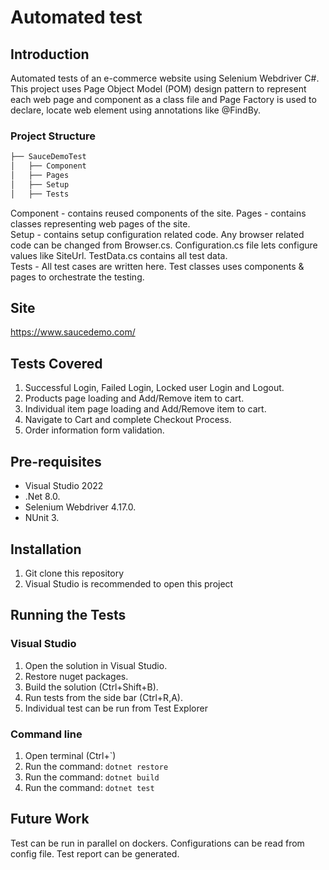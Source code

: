 ﻿
# Automated test
## Introduction
Automated tests of an e-commerce website using Selenium Webdriver C#.
This project uses Page Object Model (POM) design pattern to represent each web page and component as a class file and Page Factory is used to declare, locate web element using annotations like @FindBy.

### Project Structure
```bash
├── SauceDemoTest
│   ├── Component
│   ├── Pages
│   ├── Setup
│   ├── Tests
```
Component - contains reused components of the site. 
Pages - contains classes representing web pages of the site.  
Setup - contains setup configuration related code. Any browser related code can be changed from Browser.cs. Configuration.cs file lets configure values like SiteUrl. TestData.cs contains all test data.   
Tests -  All test cases are written here. Test classes uses components & pages to orchestrate the testing.

## Site
https://www.saucedemo.com/

## Tests Covered
1. Successful Login, Failed Login, Locked user Login and Logout.
2. Products page loading and Add/Remove item to cart.
3. Individual item page loading and Add/Remove item to cart.
4. Navigate to Cart and complete Checkout Process.
5. Order information form validation.

## Pre-requisites
- Visual Studio 2022
- .Net 8.0.
- Selenium Webdriver 4.17.0.
- NUnit 3.

## Installation
1. Git clone this repository
2. Visual Studio is recommended to open this project

## Running the Tests

### Visual Studio
1. Open the solution in Visual Studio.
2. Restore nuget packages.
3. Build the solution (Ctrl+Shift+B).
4. Run tests from the side bar (Ctrl+R,A).
5. Individual test can be run from Test Explorer

### Command line
1. Open terminal (Ctrl+`)
2. Run the command: `dotnet restore`
3. Run the command: `dotnet build`
4. Run the command: `dotnet test`

## Future Work
Test can be run in parallel on dockers. 
Configurations can be read from config file.
Test report can be generated.
